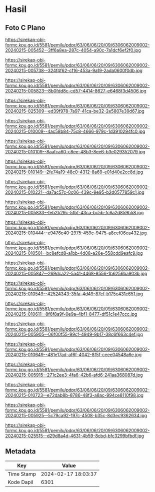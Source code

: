 # Hasil

## Foto C Plano

https://sirekap-obj-formc.kpu.go.id/5581/pemilu/pdpr/63/06/06/20/09/6306062009002-20240215-005452--3ff6a8ea-287c-4054-a90c-7a1dcf6ef2f0.jpg

https://sirekap-obj-formc.kpu.go.id/5581/pemilu/pdpr/63/06/06/20/09/6306062009002-20240215-005738--324f4f62-cf16-453a-9a19-2ada0600f0db.jpg

https://sirekap-obj-formc.kpu.go.id/5581/pemilu/pdpr/63/06/06/20/09/6306062009002-20240215-005823--8b0fdd8c-cd57-4414-8627-e6468f3d4506.jpg

https://sirekap-obj-formc.kpu.go.id/5581/pemilu/pdpr/63/06/06/20/09/6306062009002-20240215-025309--ed39f978-7a97-41ca-be32-2e5807e39d67.jpg

https://sirekap-obj-formc.kpu.go.id/5581/pemilu/pdpr/63/06/06/20/09/6306062009002-20240215-010009--4ac58b84-75c8-4666-979c-1d3910294fc0.jpg

https://sirekap-obj-formc.kpu.go.id/5581/pemilu/pdpr/63/06/06/20/09/6306062009002-20240215-010109--8aafca60-c8ee-48b3-8ee6-b3e029352079.jpg

https://sirekap-obj-formc.kpu.go.id/5581/pemilu/pdpr/63/06/06/20/09/6306062009002-20240215-010149--2fe74a19-48c0-4312-8a69-e01d40e2cc8d.jpg

https://sirekap-obj-formc.kpu.go.id/5581/pemilu/pdpr/63/06/06/20/09/6306062009002-20240215-010221--da7ac57c-0c06-439c-9e95-b2d0577859c1.jpg

https://sirekap-obj-formc.kpu.go.id/5581/pemilu/pdpr/63/06/06/20/09/6306062009002-20240215-005833--feb2b29c-5fbf-43ca-bc5b-fc6a2d859b58.jpg

https://sirekap-obj-formc.kpu.go.id/5581/pemilu/pdpr/63/06/06/20/09/6306062009002-20240215-010444--e9476c40-2975-459c-9475-a8cef06ea432.jpg

https://sirekap-obj-formc.kpu.go.id/5581/pemilu/pdpr/63/06/06/20/09/6306062009002-20240215-010501--bc8efcd8-a1bb-4d08-a26e-558cdd9eafc9.jpg

https://sirekap-obj-formc.kpu.go.id/5581/pemilu/pdpr/63/06/06/20/09/6306062009002-20240215-005847--269dca22-5a41-4468-8556-1b6256ba903b.jpg

https://sirekap-obj-formc.kpu.go.id/5581/pemilu/pdpr/63/06/06/20/09/6306062009002-20240215-010549--42524343-35fa-4d49-87cf-b175c431c651.jpg

https://sirekap-obj-formc.kpu.go.id/5581/pemilu/pdpr/63/06/06/20/09/6306062009002-20240215-010611--8f6f8a9f-0e9a-4bf1-8477-df51c1e47ccc.jpg

https://sirekap-obj-formc.kpu.go.id/5581/pemilu/pdpr/63/06/06/20/09/6306062009002-20240215-005905--06f00f55-99cf-4949-9b17-38c6f663c4ef.jpg

https://sirekap-obj-formc.kpu.go.id/5581/pemilu/pdpr/63/06/06/20/09/6306062009002-20240215-010649--481e17ad-af6f-4042-8f5f-ceee04548a6e.jpg

https://sirekap-obj-formc.kpu.go.id/5581/pemilu/pdpr/63/06/06/20/09/6306062009002-20240215-005915--271c2ee3-4fa6-42b6-afd6-241aa368087d.jpg

https://sirekap-obj-formc.kpu.go.id/5581/pemilu/pdpr/63/06/06/20/09/6306062009002-20240215-010723--e72dab8b-8786-48f3-a8ac-994ce8110f98.jpg

https://sirekap-obj-formc.kpu.go.id/5581/pemilu/pdpr/63/06/06/20/09/6306062009002-20240215-005925--5c79ca92-197c-4508-b35c-8d3ec9362634.jpg

https://sirekap-obj-formc.kpu.go.id/5581/pemilu/pdpr/63/06/06/20/09/6306062009002-20240215-025515--d29d8a4d-4631-4b59-8cbd-bfc3299bfbdf.jpg


## Metadata

| Key        | Value               |
| ---------- | ------------------- |
| Time Stamp | 2024-02-17 18:03:37 |
| Kode Dapil | 6301                |



